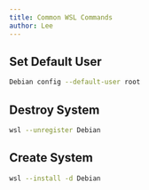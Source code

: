 ```yaml
---
title: Common WSL Commands
author: Lee
---
```


## Set Default User

```bash
Debian config --default-user root
```

## Destroy System

```bash
wsl --unregister Debian
```

## Create System

```bash
wsl --install -d Debian
```
